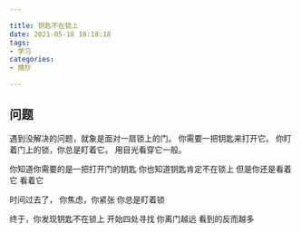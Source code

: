 ```yaml
---

title: 钥匙不在锁上
date: 2021-05-18 18:18:18
tags:
- 学习
categories:
- 摘抄

---
```


## 问题

遇到没解决的问题，就象是面对一扇锁上的门。
你需要一把钥匙来打开它。
你盯着门上的锁，你总是盯着它。
用目光看穿它一般。

你知道你需要的是一把打开门的钥匙
你也知道钥匙肯定不在锁上
但是你还是看着它
看着它

时间过去了，
你焦虑，你紧张
你总是盯着锁

终于，你发现钥匙不在锁上
开始四处寻找
你离门越远
看到的反而越多
